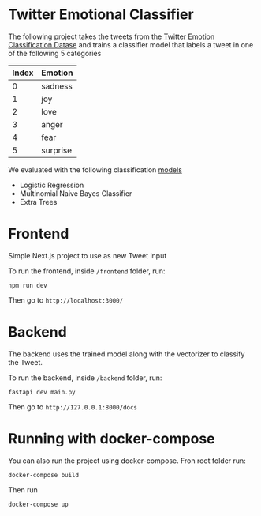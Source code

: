 # Twitter Emotional Classifier

The following project takes the tweets from the [Twitter Emotion Classification Datase](https://www.kaggle.com/datasets/aadyasingh55/twitter-emotion-classification-dataset/data) and trains a classifier model that labels a tweet in one of the following 5 categories

| Index | Emotion  |
| ----- | -------- |
| 0     | sadness  |
| 1     | joy      |
| 2     | love     |
| 3     | anger    |
| 4     | fear     |
| 5     | surprise |

We evaluated with the following classification [models](./backend/ML/models/)

- Logistic Regression
- Multinomial Naive Bayes Classifier
- Extra Trees

# Frontend

Simple Next.js project to use as new Tweet input

To run the frontend, inside `/frontend` folder, run:

```
npm run dev
```

Then go to `http://localhost:3000/`

# Backend

The backend uses the trained model along with the vectorizer to classify the Tweet.

To run the backend, inside `/backend` folder, run:

```
fastapi dev main.py
```

Then go to `http://127.0.0.1:8000/docs`

# Running with docker-compose

You can also run the project using docker-compose. Fron root folder run:

```
docker-compose build
```

Then run

```
docker-compose up
```
